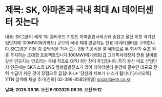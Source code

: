 # **제목: SK, 아마존과 국내 최대 AI 데이터센터 짓는다**

  내용: SK그룹이 세계 1위 클라우드 기업인 아마존웹서비스와 손잡고 울산 미포 국가산업단지에 100MW(메가와트) 규모의 국내 최대 인공지능 전용 데이터센터를 구축합니다.SK그룹은 이달 중 출범식을 거쳐 오는 8월 기공식을 열 예정으로 두 회사가 수조 원을 투자하는 초대형 프로젝트입니다.100MW(메가와트)급 그래픽처리장치 전용 설비를 갖춘 인공지능 인프라는 국내 최초로 GPU 6만 장이 투입됩니다.특히 울산 미포 산업단지 인근에는 SK가스의 LNG 열병합발전소가 있어 데이터센터 운영에 필수인 대규모 전력 수급이 쉬운 것이 장점으로 꼽힙니다.※ '당신의 제보가 뉴스가 됩니다'[카카오톡] YTN 검색해 채널 추가[전화] 02-398-8585[메일] social@ytn.co.kr

  **날짜: 2025.06.16. 오전 9:102025.06.16. 오전 9:12**